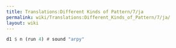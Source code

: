 ```yaml
---
title: Translations:Different Kinds of Pattern/7/ja
permalink: wiki/Translations:Different_Kinds_of_Pattern/7/ja/
layout: wiki
---
```


``` Haskell
d1 $ n (run 4) # sound "arpy"
```
